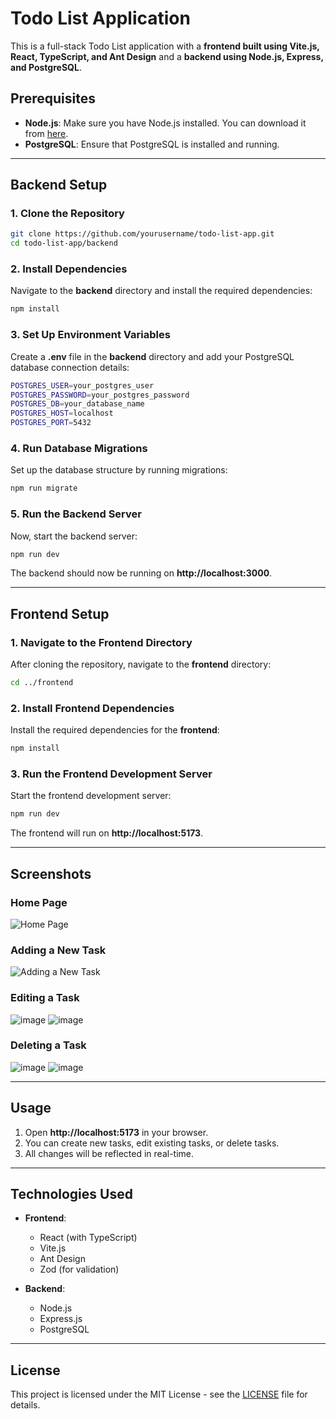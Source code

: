 
# Todo List Application

This is a full-stack Todo List application with a **frontend built using Vite.js, React, TypeScript, and Ant Design** and a **backend using Node.js, Express, and PostgreSQL**.

## Prerequisites

- **Node.js**: Make sure you have Node.js installed. You can download it from [here](https://nodejs.org/).
- **PostgreSQL**: Ensure that PostgreSQL is installed and running.

---

## Backend Setup

### 1. Clone the Repository

```bash
git clone https://github.com/yourusername/todo-list-app.git
cd todo-list-app/backend
```

### 2. Install Dependencies

Navigate to the **backend** directory and install the required dependencies:

```bash
npm install
```

### 3. Set Up Environment Variables

Create a **.env** file in the **backend** directory and add your PostgreSQL database connection details:

```bash
POSTGRES_USER=your_postgres_user
POSTGRES_PASSWORD=your_postgres_password
POSTGRES_DB=your_database_name
POSTGRES_HOST=localhost
POSTGRES_PORT=5432
```

### 4. Run Database Migrations

Set up the database structure by running migrations:

```bash
npm run migrate
```

### 5. Run the Backend Server

Now, start the backend server:

```bash
npm run dev
```

The backend should now be running on **http://localhost:3000**.

---

## Frontend Setup

### 1. Navigate to the Frontend Directory

After cloning the repository, navigate to the **frontend** directory:

```bash
cd ../frontend
```

### 2. Install Frontend Dependencies

Install the required dependencies for the **frontend**:

```bash
npm install
```

### 3. Run the Frontend Development Server

Start the frontend development server:

```bash
npm run dev
```

The frontend will run on **http://localhost:5173**.

---

## Screenshots

### Home Page
![Home Page](https://github.com/user-attachments/assets/21abadd5-5fb0-4f12-84db-52ac52c9ec2d)


### Adding a New Task
![Adding a New Task](https://github.com/user-attachments/assets/b10de85e-be4c-44d4-903a-0e49b1a48275)


### Editing a Task
![image](https://github.com/user-attachments/assets/a2c73cf8-68ee-4dfe-a31a-0994e51cfdce)
![image](https://github.com/user-attachments/assets/f24ffbbd-e973-474d-a328-db9f9260483c)

### Deleting a Task
![image](https://github.com/user-attachments/assets/a50df206-3b84-4aad-86dc-8dd92599d23a)
![image](https://github.com/user-attachments/assets/9e966b22-49c2-4e43-973c-b664f72b0386)


---

## Usage

1. Open **http://localhost:5173** in your browser.
2. You can create new tasks, edit existing tasks, or delete tasks.
3. All changes will be reflected in real-time.

---

## Technologies Used

- **Frontend**:
  - React (with TypeScript)
  - Vite.js
  - Ant Design
  - Zod (for validation)

- **Backend**:
  - Node.js
  - Express.js
  - PostgreSQL

---

## License

This project is licensed under the MIT License - see the [LICENSE](LICENSE) file for details.

